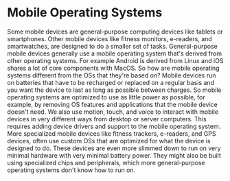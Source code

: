 # Mobile Operating Systems

Some mobile devices are general-purpose computing devices like tablets or smartphones. Other mobile devices like fitness monitors, e-readers, and smartwatches, are designed to do a smaller set of tasks. General-purpose mobile devices generally use a mobile operating system that's derived from other operating systems. For example Android is derived from Linux and iOS shares a lot of core components with MacOS. So how are mobile operating systems different from the OSs that they're based on? Mobile devices run on batteries that have to be recharged or replaced on a regular basis and you want the device to last as long as possible between charges. So mobile operating systems are optimized to use as little power as possible, for example, by removing OS features and applications that the mobile device doesn't need. We also use motion, touch, and voice to interact with mobile devices in very different ways from desktop or server computers. This requires adding device drivers and support to the mobile operating system. More specialized mobile devices like fitness trackers, e-readers, and GPS devices, often use custom OSs that are optimized for what the device is designed to do. These devices are even more slimmed down to run on very minimal hardware with very minimal battery power. They might also be built using specialized chips and peripherals, which more general-purpose operating systems don't know how to run on.
